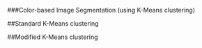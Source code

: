 ###Color-based Image Segmentation (using K-Means clustering)

##Standard K-Means clustering

##Modified K-Means clustering